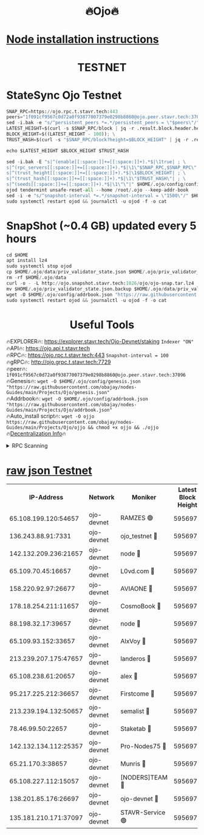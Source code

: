 <h1 align="center"> 🔥Ojo🔥</h1>

[Node installation instructions](https://github.com/obajay/nodes-Guides/tree/main/Projects/Ojo)
=

<h1 align="center"> TESTNET</h1>

# StateSync Ojo Testnet
```python
SNAP_RPC=https://ojo.rpc.t.stavr.tech:443
peers="1f091cf9567c0d72a0f93877007379e0298b8860@ojo.peer.stavr.tech:37096"
sed -i.bak -e "s/^persistent_peers *=.*/persistent_peers = \"$peers\"/" $HOME/.ojo/config/config.toml
LATEST_HEIGHT=$(curl -s $SNAP_RPC/block | jq -r .result.block.header.height); \
BLOCK_HEIGHT=$((LATEST_HEIGHT - 100)); \
TRUST_HASH=$(curl -s "$SNAP_RPC/block?height=$BLOCK_HEIGHT" | jq -r .result.block_id.hash)

echo $LATEST_HEIGHT $BLOCK_HEIGHT $TRUST_HASH

sed -i.bak -E "s|^(enable[[:space:]]+=[[:space:]]+).*$|\1true| ; \
s|^(rpc_servers[[:space:]]+=[[:space:]]+).*$|\1\"$SNAP_RPC,$SNAP_RPC\"| ; \
s|^(trust_height[[:space:]]+=[[:space:]]+).*$|\1$BLOCK_HEIGHT| ; \
s|^(trust_hash[[:space:]]+=[[:space:]]+).*$|\1\"$TRUST_HASH\"| ; \
s|^(seeds[[:space:]]+=[[:space:]]+).*$|\1\"\"|" $HOME/.ojo/config/config.toml
ojod tendermint unsafe-reset-all --home /root/.ojo --keep-addr-book
sed -i -e "s/^snapshot-interval *=.*/snapshot-interval = \"1500\"/" $HOME/.ojo/config/app.toml
sudo systemctl restart ojod && journalctl -u ojod -f -o cat
```
# SnapShot (~0.4 GB) updated every 5 hours
```python
cd $HOME
apt install lz4
sudo systemctl stop ojod
cp $HOME/.ojo/data/priv_validator_state.json $HOME/.ojo/priv_validator_state.json.backup
rm -rf $HOME/.ojo/data
curl -o - -L http://ojo.snapshot.stavr.tech:1026/ojo/ojo-snap.tar.lz4 | lz4 -c -d - | tar -x -C $HOME/.ojo --strip-components 2
mv $HOME/.ojo/priv_validator_state.json.backup $HOME/.ojo/data/priv_validator_state.json
wget -O $HOME/.ojo/config/addrbook.json "https://raw.githubusercontent.com/obajay/nodes-Guides/main/Projects/Ojo/addrbook.json"
sudo systemctl restart ojod && journalctl -u ojod -f -o cat
```
 <h1 align="center"> Useful Tools</h1>

🔥EXPLORER🔥:        https://explorer.stavr.tech/Ojo-Devnet/staking        `Indexer "ON"` \
🔥API🔥:                     https://ojo.api.t.stavr.tech \
🔥RPC🔥:                    https://ojo.rpc.t.stavr.tech:443              `Snapshot-interval = 100` \
🔥gRPC🔥:                  http://ojo.grpc.t.stavr.tech:7729 \
🔥peer🔥:                   `1f091cf9567c0d72a0f93877007379e0298b8860@ojo.peer.stavr.tech:37096` \
🔥Genesis🔥:    ```wget -O $HOME/.ojo/config/genesis.json "https://raw.githubusercontent.com/obajay/nodes-Guides/main/Projects/Ojo/genesis.json"``` \
🔥Addrbook🔥:    ```wget -O $HOME/.ojo/config/addrbook.json "https://raw.githubusercontent.com/obajay/nodes-Guides/main/Projects/Ojo/addrbook.json"``` \
🔥Auto_install script🔥: ```wget -O ojjo https://raw.githubusercontent.com/obajay/nodes-Guides/main/Projects/Ojo/ojjo && chmod +x ojjo && ./ojjo``` \
🔥[Decentralization Info](https://github.com/obajay/StateSync-snapshots/tree/main/Projects/Ojo/Decentralization)🔥



<details>
<summary>RPC Scanning</summary>

<h2 align="center"> We scan nodes in real time every 4 hours. And we provide the final result of RPC endpoints.
We cannot influence the operation of these nodes in any way. </h2>


```python
If Voting Power is higher than 0 --> then the Node is a validator of the network and may be subject to attack and be a potential threat to the chain.
```
```python
We marked such validators with a red symbol
```

</details>

[raw json Testnet](https://rpc-check.ojot.stavr.tech/ojot/rpc-ojot-result.json)
=


<table><tr><th>IP-Address</th><th>Network</th><th>Moniker</th><th>Latest Block Height</th><th>Earliest Block Height</th><th>Catching Up</th><th>Tx Index</th><th>Voting Power</th><th>Scan Time</th></tr><tr><td>65.108.199.120:54657</td><td>ojo-devnet</td><td>RAMZES 🟢</td><td>5956974</td><td>306156</td><td>False</td><td>on</td><td>0</td><td>2024-03-19T16:50:11.275511846UTC</td></tr><tr><td>136.243.88.91:7331</td><td>ojo-devnet</td><td>ojo_testnet 🔴</td><td>5956975</td><td>308845</td><td>False</td><td>on</td><td>1000</td><td>2024-03-19T16:50:19.066643997UTC</td></tr><tr><td>142.132.209.236:21657</td><td>ojo-devnet</td><td>node 🔴</td><td>5956977</td><td>350001</td><td>False</td><td>on</td><td>1999</td><td>2024-03-19T16:50:30.361729858UTC</td></tr><tr><td>65.109.70.45:16657</td><td>ojo-devnet</td><td>L0vd.com 🔴</td><td>5956978</td><td>695918</td><td>False</td><td>off</td><td>998</td><td>2024-03-19T16:50:36.008690045UTC</td></tr><tr><td>158.220.92.97:26677</td><td>ojo-devnet</td><td>AVIAONE 🔴</td><td>5956977</td><td>2754001</td><td>False</td><td>on</td><td>19926</td><td>2024-03-19T16:50:27.579171429UTC</td></tr><tr><td>178.18.254.211:11657</td><td>ojo-devnet</td><td>CosmoBook 🔴</td><td>5956977</td><td>4392001</td><td>False</td><td>off</td><td>1047</td><td>2024-03-19T16:50:30.645648648UTC</td></tr><tr><td>88.198.32.17:39657</td><td>ojo-devnet</td><td>node 🔴</td><td>5956978</td><td>4710001</td><td>False</td><td>on</td><td>108846</td><td>2024-03-19T16:50:32.910897453UTC</td></tr><tr><td>65.109.93.152:33657</td><td>ojo-devnet</td><td>AlxVoy 🔴</td><td>5956977</td><td>4943001</td><td>False</td><td>on</td><td>6350855</td><td>2024-03-19T16:50:30.139125379UTC</td></tr><tr><td>213.239.207.175:47657</td><td>ojo-devnet</td><td>landeros 🔴</td><td>5956977</td><td>4967924</td><td>False</td><td>off</td><td>11083</td><td>2024-03-19T16:50:27.780770693UTC</td></tr><tr><td>65.108.238.61:20657</td><td>ojo-devnet</td><td>alex 🔴</td><td>5956974</td><td>5131001</td><td>False</td><td>on</td><td>11359</td><td>2024-03-19T16:50:10.957921438UTC</td></tr><tr><td>95.217.225.212:36657</td><td>ojo-devnet</td><td>Firstcome 🔴</td><td>5956975</td><td>5251946</td><td>False</td><td>on</td><td>13566</td><td>2024-03-19T16:50:16.814954964UTC</td></tr><tr><td>213.239.194.132:50657</td><td>ojo-devnet</td><td>semalist 🔴</td><td>5956974</td><td>5540522</td><td>False</td><td>on</td><td>21037</td><td>2024-03-19T16:50:11.493985337UTC</td></tr><tr><td>78.46.99.50:22657</td><td>ojo-devnet</td><td>Staketab 🔴</td><td>5956978</td><td>5668501</td><td>False</td><td>on</td><td>1276</td><td>2024-03-19T16:50:36.246412091UTC</td></tr><tr><td>142.132.134.112:25357</td><td>ojo-devnet</td><td>Pro-Nodes75 🔴</td><td>5956974</td><td>5856974</td><td>False</td><td>on</td><td>24651</td><td>2024-03-19T16:50:14.112175306UTC</td></tr><tr><td>65.21.170.3:38657</td><td>ojo-devnet</td><td>Munris 🔴</td><td>5956975</td><td>5856975</td><td>False</td><td>off</td><td>20123</td><td>2024-03-19T16:50:16.429331401UTC</td></tr><tr><td>65.108.227.112:15057</td><td>ojo-devnet</td><td>[NODERS]TEAM 🔴</td><td>5956978</td><td>5856978</td><td>False</td><td>off</td><td>9999</td><td>2024-03-19T16:50:35.270364469UTC</td></tr><tr><td>138.201.85.176:26697</td><td>ojo-devnet</td><td>ojo-devnet 🔴</td><td>5956978</td><td>5856978</td><td>False</td><td>on</td><td>1000024000</td><td>2024-03-19T16:50:35.684876236UTC</td></tr><tr><td>135.181.210.171:37097</td><td>ojo-devnet</td><td>STAVR-Service 🟢</td><td>5956974</td><td>5954001</td><td>False</td><td>on</td><td>0</td><td>2024-03-19T16:50:11.873597496UTC</td></tr></table>
